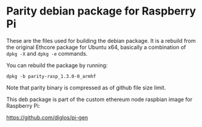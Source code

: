 # Parity debian package for Raspberry Pi 

These are the files used for building the debian package. It is a rebuild from the original Ethcore package for Ubuntu x64, basically a combination of `dpkg -X` and `dpkg -e` commands.

You can rebuild the package by running:

`dpkg -b parity-rasp_1.3.0-0_armhf`

Note that parity binary is compressed as of github file size limit.

This deb package is part of the custom ethereum node raspbian image for Raspberry Pi:

https://github.com/diglos/pi-gen

